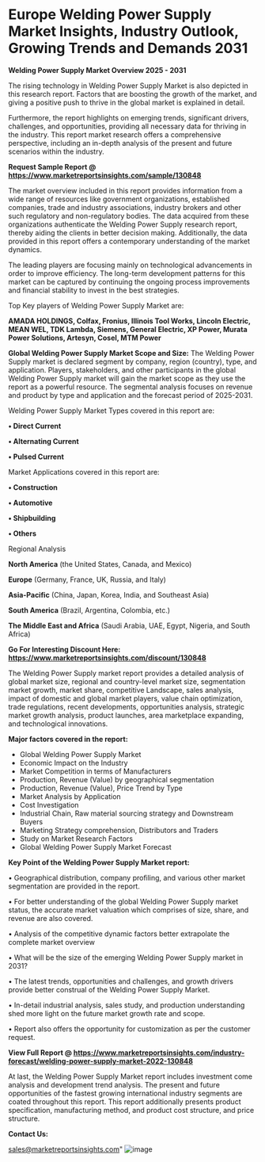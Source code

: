 # Europe Welding Power Supply Market Insights, Industry Outlook, Growing Trends and Demands 2031

<Strong> Welding Power Supply Market Overview 2025 - 2031</strong>

The rising technology in Welding Power Supply Market is also depicted in this research report. Factors that are boosting the growth of the market, and giving a positive push to thrive in the global market is explained in detail.

Furthermore, the report highlights on emerging trends, significant drivers, challenges, and opportunities, providing all necessary data for thriving in the industry. This report market research offers a comprehensive perspective, including an in-depth analysis of the present and future scenarios within the industry.

<strong>Request Sample Report @ <a href=https://www.marketreportsinsights.com/sample/130848>https://www.marketreportsinsights.com/sample/130848</a></strong>

The market overview included in this report provides information from a wide range of resources like government organizations, established companies, trade and industry associations, industry brokers and other such regulatory and non-regulatory bodies. The data acquired from these organizations authenticate the Welding Power Supply research report, thereby aiding the clients in better decision making. Additionally, the data provided in this report offers a contemporary understanding of the market dynamics.

The leading players are focusing mainly on technological advancements in order to improve efficiency. The long-term development patterns for this market can be captured by continuing the ongoing process improvements and financial stability to invest in the best strategies.

Top Key players of Welding Power Supply Market are:

<strong>AMADA HOLDINGS, Colfax, Fronius, Illinois Tool Works, Lincoln Electric, MEAN WEL, TDK Lambda, Siemens, General Electric, XP Power, Murata Power Solutions, Artesyn, Cosel, MTM Power</strong>

<strong><b>Global Welding Power Supply Market Scope and Size:</b></strong>
The Welding Power Supply market is declared segment by company, region (country), type, and application. Players, stakeholders, and other participants in the global Welding Power Supply market will gain the market scope as they use the report as a powerful resource. The segmental analysis focuses on revenue and product by type and application and the forecast period of 2025-2031.

Welding Power Supply Market Types covered in this report are:

<strong>• Direct Current

• Alternating Current

• Pulsed Current</strong>

Market Applications covered in this report are:

<strong>• Construction

• Automotive

• Shipbuilding

• Others</strong> 

Regional Analysis

<strong>North America</strong> (the United States, Canada, and Mexico)

<strong>Europe</strong> (Germany, France, UK, Russia, and Italy)

<strong>Asia-Pacific</strong> (China, Japan, Korea, India, and Southeast Asia)

<strong>South America</strong> (Brazil, Argentina, Colombia, etc.)

<strong>The Middle East and Africa</strong> (Saudi Arabia, UAE, Egypt, Nigeria, and South Africa)

<strong>Go For Interesting Discount Here: <a href=https://www.marketreportsinsights.com/discount/130848>https://www.marketreportsinsights.com/discount/130848</a></strong>

The Welding Power Supply market report provides a detailed analysis of global market size, regional and country-level market size, segmentation market growth, market share, competitive Landscape, sales analysis, impact of domestic and global market players, value chain optimization, trade regulations, recent developments, opportunities analysis, strategic market growth analysis, product launches, area marketplace expanding, and technological innovations.

<strong><b>Major factors covered in the report:</b></strong>
<ul>
  <li>Global Welding Power Supply Market </li>
  <li>Economic Impact on the Industry</li>
  <li>Market Competition in terms of Manufacturers</li>
  <li>Production, Revenue (Value) by geographical segmentation</li>
  <li>Production, Revenue (Value), Price Trend by Type</li>
  <li>Market Analysis by Application</li>
  <li>Cost Investigation</li>
  <li>Industrial Chain, Raw material sourcing strategy and Downstream Buyers</li>
  <li>Marketing Strategy comprehension, Distributors and Traders</li>
  <li>Study on Market Research Factors</li>
  <li>Global Welding Power Supply Market Forecast</li>
</ul>

<strong><b>Key Point of the Welding Power Supply Market report:</b></strong>

• Geographical distribution, company profiling, and various other market segmentation are provided in the report.

• For better understanding of the global Welding Power Supply market status, the accurate market valuation which comprises of size, share, and revenue are also covered.

• Analysis of the competitive dynamic factors better extrapolate the complete market overview

• What will be the size of the emerging Welding Power Supply market in 2031?

• The latest trends, opportunities and challenges, and growth drivers provide better construal of the Welding Power Supply Market.

• In-detail industrial analysis, sales study, and production understanding shed more light on the future market growth rate and scope.

• Report also offers the opportunity for customization as per the customer request.

<strong><b>View Full Report @ <a href=https://www.marketreportsinsights.com/industry-forecast/welding-power-supply-market-2022-130848>https://www.marketreportsinsights.com/industry-forecast/welding-power-supply-market-2022-130848</a></b></strong>


At last, the Welding Power Supply Market report includes investment come analysis and development trend analysis. The present and future opportunities of the fastest growing international industry segments are coated throughout this report. This report additionally presents product specification, manufacturing method, and product cost structure, and price structure.

<strong>Contact Us:</strong>

sales@marketreportsinsights.com"
![image](https://github.com/user-attachments/assets/343ecfe9-151c-4a05-af8f-45ad2711805e)
